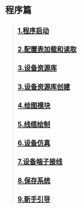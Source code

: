 # 程序篇

> ## [1.程序启动](https://kamisaer.github.io/helloword/Code/Execute/)
> ## [2.配置表加载和读取](https://kamisaer.github.io/helloword/Code/Execute/)
> ## [3.设备资源库](https://kamisaer.github.io/helloword/Code/Execute/)
> ## [3.设备资源库创建](https://kamisaer.github.io/helloword/Code/Execute/)
> ## [4.绘图模块](https://kamisaer.github.io/helloword/Code/Execute/)
> ## [5.线缆绘制](https://kamisaer.github.io/helloword/Code/Execute/)
> ## [6.设备仿真](https://kamisaer.github.io/helloword/Code/Execute/)
> ## [7.设备端子接线](https://kamisaer.github.io/helloword/Code/Execute/)
> ## [8.保存系统](https://kamisaer.github.io/helloword/Code/Execute/)
> ## [9.新手引导](https://kamisaer.github.io/helloword/Code/Execute/)